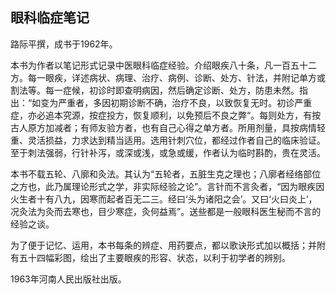 ## 眼科临症笔记

路际平撰，成书于1962年。

本书为作者以笔记形式记录中医眼科临症经验。介绍眼疾八十条，凡一百五十二方。每一眼疾，详述病状、病理、治疗、病例、诊断、处方、针法，并附记单方或割法等。每一症候，初诊时即查明病因，然后确定诊断、处方，防患未然。指出：“如变为严重者，多因初期诊断不确，治疗不良，以致恢复无时。初诊严重症，亦必追本究源，按症投方，恢复顺利，以免预后不良之弊“。每则处方，有按古人原方加减者；有师友验方者，也有自己心得之单方者。所用剂量，具按病情轻重、灵活损益，力求达到精当适用。选用针刺穴位，都经过作者自己的临床验证。至于刺法强弱，行针补泻，或深或浅，或急或缓，作者认为临时斟酌，贵在灵活。

本书不载五轮、八廓和灸法。其认为“五轮者，五脏生克之理也；八廓者经络部位之方也，此乃属理论形式之学，非实际经验之论”。言针而不言灸者，“因为眼疾因火生者十有八九，因寒而起者百无二三。经曰‘头为诸阳之会’。又曰‘火曰炎上’，况灸法为灸而去寒也，目少寒症，灸何益焉”。送些都是一般眼科医生秘而不言的经验之谈。

为了便于记忆、运用，本书每条的辨症、用药要点，都以歌诀形式加以概括；并附有五十四幅彩图，绘出了主要眼疾的形容、状态，以利于初学者的辨别。

1963年河南人民出版社出版。
